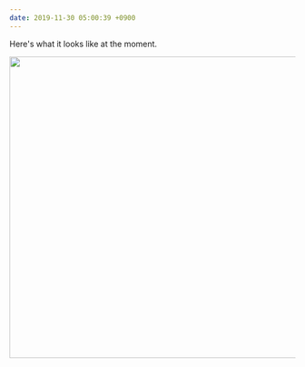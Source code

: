 ```yaml
---
date: 2019-11-30 05:00:39 +0900
---
```

Here's what it looks like at the moment.

<img src="/uploads/2019/e6ce1c1e80.jpg" width="600" height="531" alt="" />
